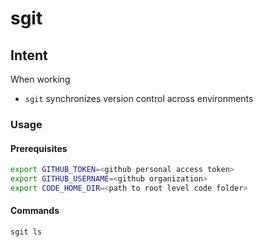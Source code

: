 
# sgit
## Intent
When working 
- `sgit` synchronizes version control across environments

### Usage
#### Prerequisites
```bash
export GITHUB_TOKEN=<github personal access token>
export GITHUB_USERNAME=<github organization>
export CODE_HOME_DIR=<path to root level code folder>
```
#### Commands
```bash
sgit ls
```
